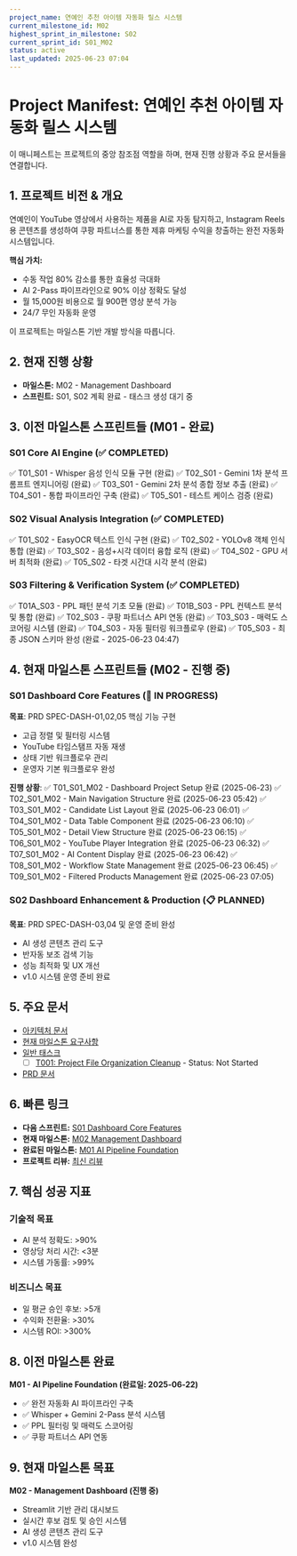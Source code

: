 ```yaml
---
project_name: 연예인 추천 아이템 자동화 릴스 시스템
current_milestone_id: M02
highest_sprint_in_milestone: S02
current_sprint_id: S01_M02
status: active
last_updated: 2025-06-23 07:04
---
```


# Project Manifest: 연예인 추천 아이템 자동화 릴스 시스템

이 매니페스트는 프로젝트의 중앙 참조점 역할을 하며, 현재 진행 상황과 주요 문서들을 연결합니다.

## 1. 프로젝트 비전 & 개요

연예인이 YouTube 영상에서 사용하는 제품을 AI로 자동 탐지하고, Instagram Reels용 콘텐츠를 생성하여 쿠팡 파트너스를 통한 제휴 마케팅 수익을 창출하는 완전 자동화 시스템입니다.

**핵심 가치:**
- 수동 작업 80% 감소를 통한 효율성 극대화
- AI 2-Pass 파이프라인으로 90% 이상 정확도 달성
- 월 15,000원 비용으로 월 900편 영상 분석 가능
- 24/7 무인 자동화 운영

이 프로젝트는 마일스톤 기반 개발 방식을 따릅니다.

## 2. 현재 진행 상황

- **마일스톤:** M02 - Management Dashboard
- **스프린트:** S01, S02 계획 완료 - 태스크 생성 대기 중

## 3. 이전 마일스톤 스프린트들 (M01 - 완료)

### S01 Core AI Engine (✅ COMPLETED)

✅ T01_S01 - Whisper 음성 인식 모듈 구현 (완료)
✅ T02_S01 - Gemini 1차 분석 프롬프트 엔지니어링 (완료)
✅ T03_S01 - Gemini 2차 분석 종합 정보 추출 (완료)
✅ T04_S01 - 통합 파이프라인 구축 (완료)
✅ T05_S01 - 테스트 케이스 검증 (완료)

### S02 Visual Analysis Integration (✅ COMPLETED)

✅ T01_S02 - EasyOCR 텍스트 인식 구현 (완료)
✅ T02_S02 - YOLOv8 객체 인식 통합 (완료)
✅ T03_S02 - 음성+시각 데이터 융합 로직 (완료)
✅ T04_S02 - GPU 서버 최적화 (완료)
✅ T05_S02 - 타겟 시간대 시각 분석 (완료)

### S03 Filtering & Verification System (✅ COMPLETED)

✅ T01A_S03 - PPL 패턴 분석 기초 모듈 (완료)
✅ T01B_S03 - PPL 컨텍스트 분석 및 통합 (완료)
✅ T02_S03 - 쿠팡 파트너스 API 연동 (완료)
✅ T03_S03 - 매력도 스코어링 시스템 (완료)
✅ T04_S03 - 자동 필터링 워크플로우 (완료)
✅ T05_S03 - 최종 JSON 스키마 완성 (완료 - 2025-06-23 04:47)

## 4. 현재 마일스톤 스프린트들 (M02 - 진행 중)

### S01 Dashboard Core Features (🚧 IN PROGRESS)
**목표**: PRD SPEC-DASH-01,02,05 핵심 기능 구현
- 고급 정렬 및 필터링 시스템
- YouTube 타임스탬프 자동 재생  
- 상태 기반 워크플로우 관리
- 운영자 기본 워크플로우 완성

**진행 상황**: 
✅ T01_S01_M02 - Dashboard Project Setup 완료 (2025-06-23)
✅ T02_S01_M02 - Main Navigation Structure 완료 (2025-06-23 05:42)
✅ T03_S01_M02 - Candidate List Layout 완료 (2025-06-23 06:01)
✅ T04_S01_M02 - Data Table Component 완료 (2025-06-23 06:10)
✅ T05_S01_M02 - Detail View Structure 완료 (2025-06-23 06:15)
✅ T06_S01_M02 - YouTube Player Integration 완료 (2025-06-23 06:32)
✅ T07_S01_M02 - AI Content Display 완료 (2025-06-23 06:42)
✅ T08_S01_M02 - Workflow State Management 완료 (2025-06-23 06:45)
✅ T09_S01_M02 - Filtered Products Management 완료 (2025-06-23 07:05)

### S02 Dashboard Enhancement & Production (📋 PLANNED)  
**목표**: PRD SPEC-DASH-03,04 및 운영 준비 완성
- AI 생성 콘텐츠 관리 도구
- 반자동 보조 검색 기능
- 성능 최적화 및 UX 개선
- v1.0 시스템 운영 준비 완료

## 5. 주요 문서

- [아키텍처 문서](./01_PROJECT_DOCS/ARCHITECTURE.md)
- [현재 마일스톤 요구사항](./02_REQUIREMENTS/M02_Management_Dashboard/)
- [일반 태스크](./04_GENERAL_TASKS/)
  - [ ] [T001: Project File Organization Cleanup](./04_GENERAL_TASKS/T001_Project_File_Organization_Cleanup.md) - Status: Not Started
- [PRD 문서](../prd.md)

## 6. 빠른 링크

- **다음 스프린트:** [S01 Dashboard Core Features](./03_SPRINTS/S01_M02_Dashboard_Core_Features/)
- **현재 마일스톤:** [M02 Management Dashboard](./02_REQUIREMENTS/M02_Management_Dashboard/)
- **완료된 마일스톤:** [M01 AI Pipeline Foundation](./01_MILESTONES/M01_Core_System_Foundation.md)
- **프로젝트 리뷰:** [최신 리뷰](./10_STATE_OF_PROJECT/)

## 7. 핵심 성공 지표

### 기술적 목표
- AI 분석 정확도: >90%
- 영상당 처리 시간: <3분
- 시스템 가동률: >99%

### 비즈니스 목표  
- 일 평균 승인 후보: >5개
- 수익화 전환율: >30%
- 시스템 ROI: >300%

## 8. 이전 마일스톤 완료

**M01 - AI Pipeline Foundation (완료일: 2025-06-22)**
- ✅ 완전 자동화 AI 파이프라인 구축
- ✅ Whisper + Gemini 2-Pass 분석 시스템
- ✅ PPL 필터링 및 매력도 스코어링
- ✅ 쿠팡 파트너스 API 연동

## 9. 현재 마일스톤 목표

**M02 - Management Dashboard (진행 중)**
- Streamlit 기반 관리 대시보드
- 실시간 후보 검토 및 승인 시스템  
- AI 생성 콘텐츠 관리 도구
- v1.0 시스템 완성
